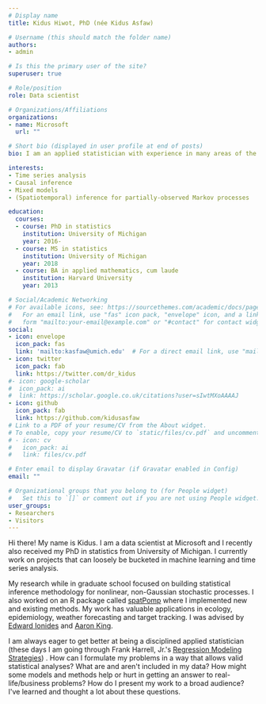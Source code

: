 ```yaml
---
# Display name
title: Kidus Hiwot, PhD (née Kidus Asfaw)

# Username (this should match the folder name)
authors:
- admin

# Is this the primary user of the site?
superuser: true

# Role/position
role: Data scientist

# Organizations/Affiliations
organizations:
- name: Microsoft
  url: ""

# Short bio (displayed in user profile at end of posts)
bio: I am an applied statistician with experience in many areas of the field. My research interests include statistical inference for nonlinear, non-Gaussian stochastic processes and epidemiological applications thereof.

interests:
- Time series analysis
- Causal inference
- Mixed models
- (Spatiotemporal) inference for partially-observed Markov processes

education:
  courses:
  - course: PhD in statistics
    institution: University of Michigan
    year: 2016-
  - course: MS in statistics
    institution: University of Michigan
    year: 2018
  - course: BA in applied mathematics, cum laude
    institution: Harvard University
    year: 2013

# Social/Academic Networking
# For available icons, see: https://sourcethemes.com/academic/docs/page-builder/#icons
#   For an email link, use "fas" icon pack, "envelope" icon, and a link in the
#   form "mailto:your-email@example.com" or "#contact" for contact widget.
social:
- icon: envelope
  icon_pack: fas
  link: 'mailto:kasfaw@umich.edu'  # For a direct email link, use "mailto:test@example.org".
- icon: twitter
  icon_pack: fab
  link: https://twitter.com/dr_kidus
#- icon: google-scholar
#  icon_pack: ai
#  link: https://scholar.google.co.uk/citations?user=sIwtMXoAAAAJ
- icon: github
  icon_pack: fab
  link: https://github.com/kidusasfaw
# Link to a PDF of your resume/CV from the About widget.
# To enable, copy your resume/CV to `static/files/cv.pdf` and uncomment the lines below.
# - icon: cv
#   icon_pack: ai
#   link: files/cv.pdf

# Enter email to display Gravatar (if Gravatar enabled in Config)
email: ""

# Organizational groups that you belong to (for People widget)
#   Set this to `[]` or comment out if you are not using People widget.
user_groups:
- Researchers
- Visitors
---
```


Hi there! My name is Kidus. I am a data scientist at Microsoft and I recently also received my PhD in statistics from University of Michigan. I currently work on projects that can loosely be bucketed in 
machine learning and time series analysis.

My research while in graduate school focused on building statistical inference methodology for nonlinear, non-Gaussian stochastic processes. I also worked on an R package called 
[spatPomp](https://kidusasfaw.github.io/spatPomp) where I implemented new and existing methods. My work has valuable applications in ecology, epidemiology, 
weather forecasting and target tracking. I was advised by [Edward Ionides](https://dept.stat.lsa.umich.edu/~ionides/) and [Aaron King](https://kinglab.eeb.lsa.umich.edu/king/).

I am always eager to get better at being a disciplined applied statistician (these days I am going through Frank Harrell, Jr.'s [Regression Modeling
Strategies](https://link.springer.com/book/10.1007/978-3-319-19425-7)) . How can I formulate my problems in a way that allows 
valid statistical analyses? What are and 
aren't included in my data? How might some models and methods help or hurt in getting an answer to real-life/business problems? How do I present my work to a 
broad audience? I've learned and thought a lot about these questions.
